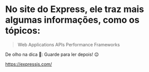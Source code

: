 

# No site do Express, ele traz mais algumas informações, como os tópicos:

> Web Applications
> APIs
> Performance
> Frameworks

De olho na dica 👀: Guarde para ler depois! 😉

https://expressjs.com/
